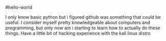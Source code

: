 #hello-world

I only know basic python but i figured github was something that could be useful.
I consider myself pretty knowledgeable about computers and programming, but only now am i starting to learn how to actually do these things.
Have a little bit of hacking experience with the kali linux distro
